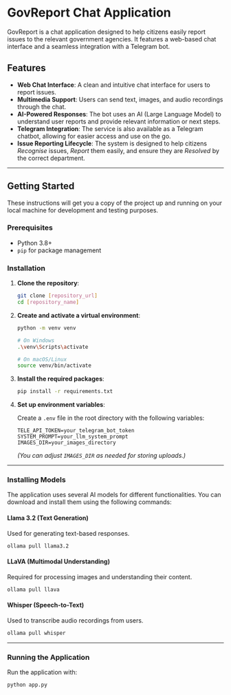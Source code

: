 # GovReport Chat Application

GovReport is a chat application designed to help citizens easily report issues to the relevant government agencies. It features a web-based chat interface and a seamless integration with a Telegram bot.

## Features

  * **Web Chat Interface**: A clean and intuitive chat interface for users to report issues.
  * **Multimedia Support**: Users can send text, images, and audio recordings through the chat.
  * **AI-Powered Responses**: The bot uses an AI (Large Language Model) to understand user reports and provide relevant information or next steps.
  * **Telegram Integration**: The service is also available as a Telegram chatbot, allowing for easier access and use on the go.
  * **Issue Reporting Lifecycle**: The system is designed to help citizens *Recognise* issues, *Report* them easily, and ensure they are *Resolved* by the correct department.

-----

## Getting Started

These instructions will get you a copy of the project up and running on your local machine for development and testing purposes.

### Prerequisites

  * Python 3.8+
  * `pip` for package management

### Installation

1.  **Clone the repository**:

    ```bash
    git clone [repository_url]
    cd [repository_name]
    ```

2.  **Create and activate a virtual environment**:

    ```bash
    python -m venv venv

    # On Windows
    .\venv\Scripts\activate

    # On macOS/Linux
    source venv/bin/activate
    ```

3.  **Install the required packages**:

    ```bash
    pip install -r requirements.txt
    ```

4.  **Set up environment variables**:

    Create a `.env` file in the root directory with the following variables:

    ```env
    TELE_API_TOKEN=your_telegram_bot_token
    SYSTEM_PROMPT=your_llm_system_prompt
    IMAGES_DIR=your_images_directory
    ```

    *(You can adjust `IMAGES_DIR` as needed for storing uploads.)*

-----

### Installing Models

The application uses several AI models for different functionalities. You can download and install them using the following commands:

#### Llama 3.2 (Text Generation)

Used for generating text-based responses.

```bash
ollama pull llama3.2
```

#### LLaVA (Multimodal Understanding)

Required for processing images and understanding their content.

```bash
ollama pull llava
```

#### Whisper (Speech-to-Text)

Used to transcribe audio recordings from users.

```bash
ollama pull whisper
```

-----

### Running the Application

Run the application with:

```bash
python app.py
```